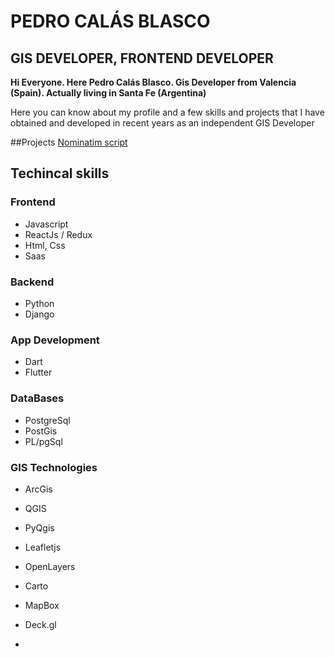 # PEDRO CALÁS BLASCO
## GIS DEVELOPER, FRONTEND DEVELOPER

**Hi Everyone. Here Pedro Calás Blasco. Gis Developer from Valencia (Spain). Actually living in Santa Fe (Argentina)**


Here you can know about my profile and a few skills and projects that I have obtained and developed
in recent years as an independent GIS Developer

##Projects
[Nominatim script](https://github.com/PedroCalasBlasco/nominatim_geocode)

## Techincal skills

### Frontend
- Javascript
- ReactJs / Redux
- Html, Css
- Saas

### Backend
- Python
- Django

### App Development
- Dart
- Flutter

### DataBases
- PostgreSql
- PostGis
- PL/pgSql

### GIS Technologies
- ArcGis
- QGIS
- PyQgis
- Leafletjs
- OpenLayers
- Carto
- MapBox 
- Deck.gl

- 




